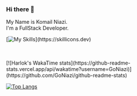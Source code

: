 ### Hi there 👋
My Name is Komail Niazi. <br/>
I'm a FullStack Developer.

<!--
**GoNiazi/GoNiazi** is a ✨ _special_ ✨ repository because its `README.md` (this file) appears on your GitHub profile.

Here are some ideas to get you started:

- 🔭 I’m currently working on ...
- 🌱 I’m currently learning ...
- 👯 I’m looking to collaborate on ...
- 🤔 I’m looking for help with ...
- 💬 Ask me about ...
- 📫 How to reach me: ...
- 😄 Pronouns: ...
- ⚡ Fun fact: ...
-->

[![My Skills](https://skillicons.dev/icons?i=js,ts,react,nextjs,nodejs,express,html,css,firebase,bash,bootstrap,c,cs,cpp,discord,figma,github,git,idea,java,linux,materialui,mongodb,mysql,postman,powershell,regex,tailwind,vercel,vite,vscode,webpack,)](https://skillicons.dev)

<!--<a href="https://app.daily.dev/komailniazi"><img src="https://api.daily.dev/devcards/841462daf6d348f79a854c7a08e84525.png?r=2p6" width="400" alt="komailniazi's Dev Card"/></a>-->

<br/>
<br/>
[![Harlok's WakaTime stats](https://github-readme-stats.vercel.app/api/wakatime?username=GoNiazi)](https://github.com/GoNiazi/github-readme-stats)
<br/>

[![Top Langs](https://github-readme-stats-xi-jet-47.vercel.app/api/top-langs/?username=GoNiazi)](https://github.com/GoNiazi/github-readme-stats)


